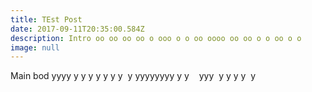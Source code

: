 ```yaml
---
title: TEst Post
date: 2017-09-11T20:35:00.584Z
description: Intro oo oo oo oo o ooo o o oo oooo oo oo o o oo o o
image: null
---
```

Main bod yyyy y y y y y y y  y yyyyyyyy y y    yyy  y y y y  y
